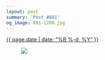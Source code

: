 ```yaml
---
layout: post
summary: 'Post #881'
og_image: 881-1280.jpg
---
```


<p>
 <time>
  <a href="/881">
   {{ page.date | date: "%B %-d, %Y" }}
  </a>
 </time>
 <a href="/881">
  <figure data-taken="7/8/2019">
   <img sizes="(min-width: 700px) 50vw, calc(100vw - 2rem)" src="{{ site.assets_url }}/881-640.jpg" srcset="{{ site.assets_url }}/881-320.jpg 320w, {{ site.assets_url }}/881-640.jpg 640w, {{ site.assets_url }}/881-960.jpg 960w, {{ site.assets_url }}/881-1280.jpg 1280w"/>
  </figure>
 </a>
</p>
